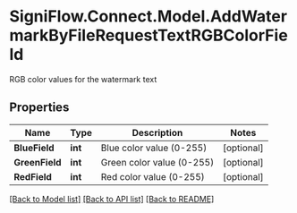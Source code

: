 # SigniFlow.Connect.Model.AddWatermarkByFileRequestTextRGBColorField
RGB color values for the watermark text

## Properties

Name | Type | Description | Notes
------------ | ------------- | ------------- | -------------
**BlueField** | **int** | Blue color value (0-255) | [optional] 
**GreenField** | **int** | Green color value (0-255) | [optional] 
**RedField** | **int** | Red color value (0-255) | [optional] 

[[Back to Model list]](../README.md#documentation-for-models) [[Back to API list]](../README.md#documentation-for-api-endpoints) [[Back to README]](../README.md)

